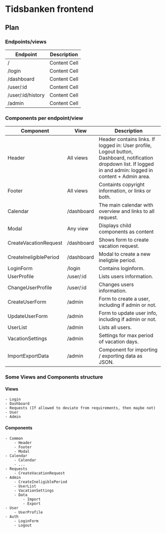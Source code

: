 # Tidsbanken frontend


## Plan

### Endpoints/views


| Endpoint           | Description   |
| ------------------ | ------------- |
| /                  | Content Cell  |
| /login             | Content Cell  |
| /dashboard         | Content Cell  |
| /user/:id          | Content Cell  |
| /user/:id/history  | Content Cell  |
| /admin             | Content Cell  |



### Components per endpoint/view
| Component     | View           | Description |
| ------------- | -------------- | ----------- |
| Header        | All views      | Header contains links. If logged in: User profile, Logout button, Dashboard, notification dropdown list. If logged in and admin: logged in content + Admin area.  |
| Footer        | All views      | Containts copyright information, or links or both. |
| Calendar      | /dashboard     | The main calendar with overview and links to all request. |
| Modal | Any view | Displays child components as content |
| CreateVacationRequest | /dashboard | Shows form to create vacation request. |
| CreateIneligiblePeriod | /dashboard | Modal to create a new ineligble period. |
| LoginForm     | /login         | Contains loginform. |
| UserProfile   | /user/:id      | Lists users information.  |
| ChangeUserProfile | /user/:id | Changes users information. |
| CreateUserForm    | /admin      | Form to create a user, including if admin or not. |
| UpdateUserForm     | /admin      | Form to update user info, including if admin or not. |
| UserList | /admin | Lists all users. |
| VacationSettings | /admin | Settings for max period of vacation days. |
| ImportExportData | /admin | Component for importing / exporting data as JSON. |


### Some Views and Components structure

#### Views
    - Login
    - Dashboard
    - Requests (If allowed to deviate from requirements, then maybe not)
    - User
    - Admin


#### Components
    - Common
        - Header
        - Footer
        - Modal
    - Calendar
        - Calendar
        - ...
    - Requests
        - CreateVacationRequest
    - Admin
        - CreateIneligiblePeriod
        - UserList
        - VacationSettings
        - Data
            - Import
            - Export
    - User
        - UserProfile
    - Auth
        - LoginForm
        - Logout
